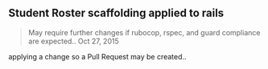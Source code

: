 ## Student Roster scaffolding applied to rails

> May require further changes if rubocop, rspec, and guard
> compliance are expected.. Oct 27, 2015


applying a change so a Pull Request may be created..
